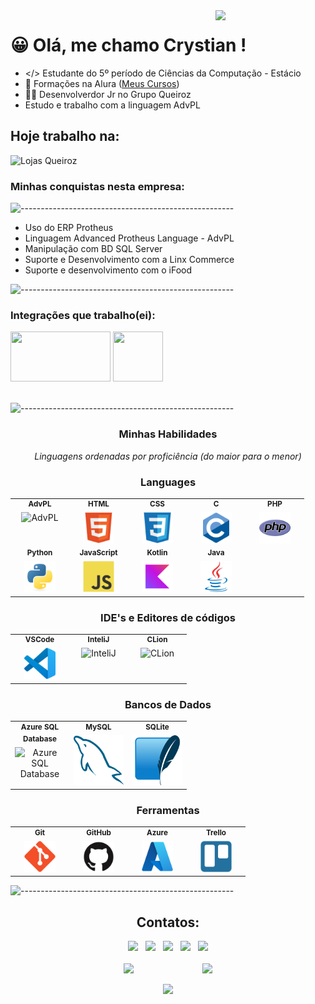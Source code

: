 <img src = "https://media.giphy.com/media/dWesBcTLavkZuG35MI/giphy.gif" width = "35%" align = "right">

<h1>😀 Olá, me chamo Crystian ! </h1>

- </> Estudante do 5º período de Ciências da Computação - Estácio
- 💙 Formações na Alura ([Meus Cursos](https://github.com/crysataide/Alura))
- 🧑‍💼 Desenvolverdor Jr no Grupo Queiroz
- Estudo e trabalho com a linguagem AdvPL

<h2> Hoje trabalho na: </h2>

<div>
 <img src="https://voltaasaulasqueiroz.com/arquivos/imagens/GPT.gif" width="225" height="175" alt="Lojas Queiroz"/>
<div/> 

<h3> Minhas conquistas nesta empresa: </h3>

![-----------------------------------------------------](https://raw.githubusercontent.com/andreasbm/readme/master/assets/lines/aqua.png)

- Uso do ERP Protheus
- Linguagem Advanced Protheus Language - AdvPL
- Manipulação com BD SQL Server
- Suporte e Desenvolvimento com a Linx Commerce
- Suporte e desenvolvimento com o iFood

![-----------------------------------------------------](https://raw.githubusercontent.com/andreasbm/readme/master/assets/lines/aqua.png)
 
<h3> Integrações que trabalho(ei): </h3>
 
<div>
  <img src="https://d335luupugsy2.cloudfront.net/cms/files/51038/1689883557/$o1aomgdd4ql" width="160" height="80"/>
  <img src="https://play-lh.googleusercontent.com/1Y_VGOwYBFGY30KWxT4EpFkxkhr4VXAnMdPtbF56yUVpPkbSVV5mGdCvw1RI7aNX8Q" width="80" height="80"/>
<div/>

<br>

![-----------------------------------------------------](https://raw.githubusercontent.com/andreasbm/readme/master/assets/lines/aqua.png)

<h3 align="center">Minhas Habilidades</h3 align="center">

<div align="center">
    <i>Linguagens ordenadas por proficiência (do maior para o menor)</i>
</div>

<div align="center"><h3>Languages</h3></div>
<table align="center" width="400px">
    <tbody>
        <tr valign="top">
            <td width="80px" align="center">
                <span>
                    <sup><b>AdvPL</b></sup>
                </span>
                <br/>
                <img alt="AdvPL" title="AdvPL" width="50px" src="https://cdn.icon-icons.com/icons2/2107/PNG/512/file_type_advpl_icon_130762.png"/>
            </td>
            <td width="80px" align="center">
                <span>
                    <sup><b>HTML</b></sup>
                </span>
                <br/>
                <img alt="HTML" title="HTML" width="50px" src="https://github.com/devicons/devicon/blob/master/icons/html5/html5-original.svg"/>
            </td>
            <td width="80px" align="center">
                <span>
                    <sup><b>CSS</b></sup>
                </span>
                <br/>
                <img alt="CSS" title="CSS" width="50px" src="https://github.com/devicons/devicon/blob/master/icons/css3/css3-original.svg"/>
            </td>
            <td width="80px" align="center">
                <span>
                    <sup><b>C</b></sup>
                </span>
                <br/>
                <img alt="C" title="C" width="50px" src="https://github.com/devicons/devicon/blob/master/icons/c/c-original.svg"/>
            </td>
            </td>
            <td width="80px" align="center">
                <span>
                    <sup><b>PHP</b></sup>
                </span>
                <br/>
                <img alt="PHP" title="PHP" width="50px" src="https://github.com/devicons/devicon/blob/master/icons/php/php-original.svg"/>
            </td>
        </tr>
        <tr valign="top">
            <td width="80px" align="center">
                <span>
                    <sup><b>Python</b></sup>
                </span>
                <br/>
                <img alt="Python" title="Python" width="50px" src="https://github.com/devicons/devicon/blob/master/icons/python/python-original.svg"/>
            </td>
            <td width="80px" align="center">
                <span>
                    <sup><b>JavaScript</b></sup>
                </span>
                <br/>
                <img alt="JavaScript" title="JavaScript" width="50px" src="https://github.com/devicons/devicon/blob/master/icons/javascript/javascript-original.svg"/>
            </td>
            <td width="80px" align="center">
                <span>
                    <sup><b>Kotlin</b></sup>
                </span>
                <br/>
                <img alt="Kotlin" title="Kotlin" width="50px" src="https://github.com/devicons/devicon/blob/master/icons/kotlin/kotlin-original.svg"/>
            </td>
            </td>
            <td width="80px" align="center">
                <span>
                    <sup><b>Java</b></sup>
                </span>
                <br/>
                <img alt="Java" title="Java" width="50px" src="https://github.com/devicons/devicon/blob/master/icons/java/java-original.svg"/>
            </td>
        </tr>
    </tbody>
</table>
<div align="center"><h3>IDE's e Editores de códigos</h3></div>
<table align="center" width="400px">
    <tbody>
        <tr valign="top">
            <td width="80px" align="center">
                <span>
                    <sup><b>VSCode</b></sup>
                </span>
                <br/>
                <img alt="VSCode" title="VSCode" width="50px" src="https://github.com/devicons/devicon/blob/master/icons/vscode/vscode-original.svg"/>
            </td>
            <td width="80px" align="center">
                <span>
                    <sup><b>InteliJ</b></sup>
                </span>
                <br/>
                <img alt="InteliJ" title="InteliJ" width="50px" src="https://cdn.freebiesupply.com/logos/large/2x/intellij-idea-1-logo-svg-vector.svg"/>
            </td>
            <td width="80px" align="center">
                <span>
                    <sup><b>CLion</b></sup>
                </span>
                <br/>
                <img alt="CLion" title="CLion" width="50px" src="https://upload.wikimedia.org/wikipedia/commons/6/62/Clion.svg"/>
            </td>
        </tr>
    </tbody>
</table>
<div align="center"><h3>Bancos de Dados</h3></div>
<table align="center" width="400px">
    <tbody>
        <tr valign="top">
            <td width="80px" align="center">
                <span>
                    <sup><b>Azure SQL Database</sup></b>
                </span>
                <br/>
                <img alt="Azure SQL Database" title="Azure SQL Database" idth="50px" src="https://code.benco.io/icon-collection/azure-docs/sql-database.svg"/>
            </td>
            <td width="80px" align="center">
                <span>
                    <sup><b>MySQL</sup></b>
                </span>
                <br/>
                <img alt="MySQL" title="MySQL" idth="50px" src="https://github.com/devicons/devicon/blob/master/icons/mysql/mysql-original.svg"/>
            </td>
            <td width="80px" align="center">
                <span>
                    <sup><b>SQLite</sup></b>
                </span>
                <br/>
                <img alt="SQLite" title="SQLite" idth="50px" src="https://github.com/devicons/devicon/blob/master/icons/sqlite/sqlite-original.svg"/>
            </td>
        </tr>
    </tbody>
</table>
<div align="center"><h3>Ferramentas</h3></div>
<table align="center" width="400px">
    <tbody>
        <tr valign="top">
            <td width="80px" align="center">
                <span>
                    <sup><b>Git</b></sup>
                </span>
                <br/>
                <img alt="Git" title="Git" width="50px" src="https://github.com/devicons/devicon/blob/master/icons/git/git-original.svg"/>
            </td>
            <td width="80px" align="center">
                <span>
                    <sup><b>GitHub</b></sup>
                </span>
                <br/>
                <img alt="GitHub" title="GitHub" width="50px" src="https://github.com/devicons/devicon/blob/master/icons/github/github-original.svg"/>
            </td>
            <td width="80px" align="center">
                <span>
                    <sup><b>Azure</b></sup>
                </span>
                <br/>
                <img alt="Azure" title="Azure" width="50px" src="https://github.com/devicons/devicon/blob/master/icons/azure/azure-original.svg"/>
            </td>
            <td width="80px" align="center">
                <span>
                    <sup><b>Trello</b></sup>
                </span>
                <br/>
                <img alt="Trello" title="Trello" width="50px" src="https://github.com/devicons/devicon/blob/master/icons/trello/trello-plain.svg"/>
            </td>
        </tr>
    </tbody>
</table>

![-----------------------------------------------------](https://raw.githubusercontent.com/andreasbm/readme/master/assets/lines/aqua.png)

<h2 align="center"> Contatos: </h2>

<div align="center" id="badges">
  <a href = "https://wa.me/92981315164"><img src="https://img.shields.io/badge/Whatsapp-1fbb2a?style=for-the-badge&logo=whatsapp&logoColor=white"></a>&nbsp;&nbsp;
  <a href = "https://github.com/crysataide"><img src="https://img.shields.io/badge/GitHub-black?style=for-the-badge&logo=github&logoColor=white"></a>&nbsp;&nbsp;
  <a href = "https://instagram.com/crys._.at" target="_blank"><img src="https://img.shields.io/badge/-Instagram-%23E4405F?style=for-the-badge&logo=instagram&logoColor=white" target="_blank"></a>&nbsp;&nbsp;
  <a href = "mailto:crystianataide@gmail.com"><img src="https://img.shields.io/badge/Gmail-D14836?style=for-the-badge&logo=gmail&logoColor=white" target="_blank"></a>&nbsp;&nbsp;
  <a href = "https://www.linkedin.com/in/crystianataide"><img src="https://img.shields.io/badge/LinkedIn-blue?style=for-the-badge&logo=linkedin&logoColor=white" target="_blank"></a>
</div>
<br>

<div align="center">
    <img height="180em" src="https://github-readme-stats.vercel.app/api/top-langs/?username=crysataide&layout=compact&langs_count=7&theme=dracula"/>
    &nbsp;&nbsp;&nbsp;&nbsp;&nbsp;&nbsp;&nbsp;&nbsp;&nbsp;&nbsp;&nbsp;&nbsp;&nbsp;&nbsp;&nbsp;&nbsp;&nbsp;&nbsp;&nbsp;&nbsp;&nbsp;&nbsp;&nbsp;&nbsp;&nbsp;&nbsp;
    <img height="180em" src="https://github-readme-stats.vercel.app/api?username=crysataide&show_icons=true&theme=dracula&include_all_commits=true&count_private=true"/>
</div>

<p align="center">
    <img src="https://github.com/crysataide/crysataide/blob/main/github-contribution-grid-snake.svg">
</p>
